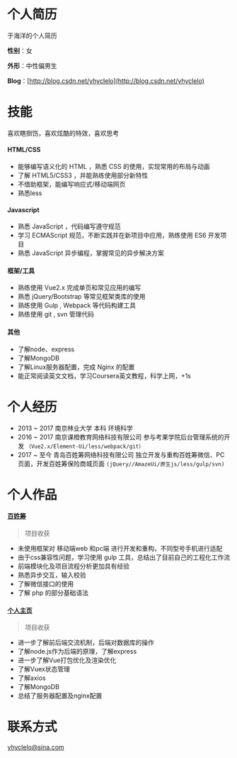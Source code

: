 # 个人简历
于海洋的个人简历

**性别**：女

**外形**：中性偏男生

**Blog**：[http://blog.csdn.net/yhyclelo](http://blog.csdn.net/yhyclelo)

# 技能
喜欢瞎捯饬，喜欢炫酷的特效，喜欢思考
#### HTML/CSS
* 能够编写语义化的 HTML ，熟悉 CSS 的使用，实现常用的布局与动画
* 了解 HTML5/CSS3 ，并能熟练使用部分新特性
* 不借助框架，能编写响应式/移动端网页
* 熟悉less
#### Javascript
* 熟悉 JavaScript ，代码编写遵守规范
* 学习 ECMAScript 规范，不断实践并在新项目中应用，熟练使用 ES6 开发项目
* 熟悉 JavaScript 异步编程，掌握常见的异步解决方案
#### 框架/工具
* 熟练使用 Vue2.x 完成单页和常见应用的编写
* 熟悉 jQuery/Bootstrap 等常见框架类库的使用
* 熟练使用 Gulp , Webpack 等代码构建工具
* 熟练使用 git , svn 管理代码
#### 其他
* 了解node、express
* 了解MongoDB
* 了解Linux服务器配置，完成 Nginx 的配置
* 能正常阅读英文文档，学习Coursera英文教程，科学上网，+1s

# 个人经历
* 2013 ~ 2017 南京林业大学 本科 环境科学
* 2016 ~ 2017 南京课橙教育网络科技有限公司  参与考果学院后台管理系统的开发
`（Vue2.x/Element-Ui/less/webpack/git）`
* 2017 ~ 至今  青岛百姓筹网络科技有限公司   独立开发与重构百姓筹微信、PC页面，开发百姓筹保险商城页面 
`(jQuery//AmazeUi/原生js/less/gulp/svn)`

# 个人作品

#### [百姓筹](http://www.baixingchou.com)
> 项目收获
  + 未使用框架对 移动端web 和pc端 进行开发和重构，不同型号手机进行适配
  + 由于css兼容性问题，学习使用 gulp 工具，总结出了目前自己的工程化工作流
  + 前端模块化及项目流程分析更加具有经验
  + 熟悉异步交互，输入校验
  + 了解微信接口的使用
  + 了解 php 的部分基础语法

#### [个人主页](http://www.cheeseyu.cn)
> 项目收获
  + 进一步了解前后端交流机制，后端对数据库的操作
  + 了解node.js作为后端的原理，了解express
  + 进一步了解Vue打包优化及渲染优化
  + 了解Vuex状态管理
  + 了解axios
  + 了解MongoDB
  + 总结了服务器配置及nginx配置

# 联系方式
yhyclelo@sina.com
